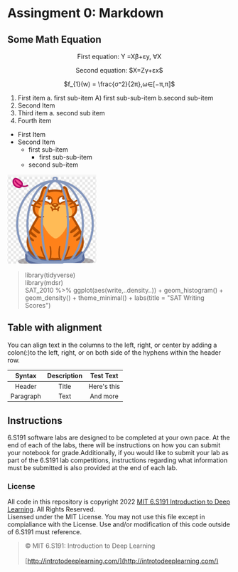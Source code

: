 # Assingment 0: Markdown
## Some Math Equation
<p align = "center">First equation: Y =Xβ+εy, ∀X
<p align = "center">Second equation: $X=Zγ+εx$
<p align = "center">$f_{1}(w) = \frac{σ^2}{2π},ω∈[−π,π]$ 

1.  First item a. first sub-item A) first sub-sub-item b.second sub-item
2.  Second Item
3.  Third item a. second sub item
4.  Fourth item

-  First Item
-  Second Item
    - first sub-item
       - first sub-sub-item
    - second sub-item

<img src="https://github.com/sbfrusho/ratake/blob/master/Screenshot%20from%202022-05-30%2022-47-17.png" alt="text" width = "200" height = "200">

> library(tidyverse)<br>
> library(mdsr)<br>
> SAT_2010 %>% ggplot(aes(write,..density..)) + geom_histogram() +<br>
> geom_density() + theme_minimal() + labs(title = "SAT Writing Scores")

## Table with alignment
<p>You can align text in the columns to the left, right, or center by adding a colon(:)to the left, right, or on both side of the hyphens within the header row.</p>

|Syntax   |Description|Test Text  |
|:----:   |:---------:|:-------:  |
|Header   |Title      |Here's this|
|Paragraph|Text       |And more   |

## Instructions
<p>6.S191 software labs are designed to be completed at your own pace. At the end of each of the labs, there will be instructions on how you can submit your notebook for grade.Additionally, if you would like to submit your lab as part of the 6.S191 lab competitions, instructions regarding what information must be submitted is also provided at the end of each lab.</p>

### License
All code in this repository is copyright 2022 [MIT 6.S191 Introduction to Deep Learning](http://introtodeeplearning.com/). All Rights Reserved.<br>
Lisensed under the MIT License. You may not use this file except in compialiance with the License. Use and/or modification of this code outside of 6.S191 must reference.

> © MIT 6.S191: Introduction to Deep Learning <br>   
> [http://introtodeeplearning.com/](http://introtodeeplearning.com/)


